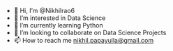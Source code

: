 - 👋 Hi, I’m @Nikhilrao6
- 👀 I’m interested in Data Science
- 🌱 I’m currently learning Python
- 💞️ I’m looking to collaborate on Data Science Projects
- 📫 How to reach me nikhil.papayulla@gmail.com

<!---
Nikhilrao6/Nikhilrao6 is a ✨ special ✨ repository because its `README.md` (this file) appears on your GitHub profile.
You can click the Preview link to take a look at your changes.
--->
